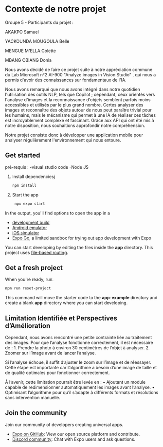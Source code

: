 # Contexte de notre projet 

Groupe 5 - Participants du projet :

AKAKPO Samuel

YACKOUNDA MOUGOULA Belle

MENGUE M'ELLA Colette

MBANG OBIANG Donia

Nous avons décidé de faire ce projet suite à notre appréciation commune du Lab Microsoft n°2 AI-900 "Analyze images in Vision Studio" , qui nous a permis d'avoir des connaissances sur fondamentaux de l'IA.  

Nous avons remarqué que nous avons intégré dans notre quotidien l'utilisation des outils NLP, tels que Copilot ; cependant, ceux orientés vers l'analyse d'images et la reconnaissance d'objets semblent parfois moins accessibles et utilisés par le plus grand nombre. 
Certes analyser des images et reconnaître des objets autour de nous peut paraître trivial pour les humains, mais le mécanisme qui permet à une IA de réaliser ces tâches est incroyablement complexe et fascinant. Grâce aux API qui ont été mis à notre disposition, nous souhaitions approfondir notre compréhension.  

Notre projet consiste donc à développer une application mobile pour analyser régulièrement l'environnement qui nous entoure. 



## Get started
pré-requis : 
   -visual studio code
   -Node JS

1. Install dependenciesj

   ```bash
   npm install
   ```

2. Start the app

   ```bash
    npx expo start
   ```

In the output, you'll find options to open the app in a

- [development build](https://docs.expo.dev/develop/development-builds/introduction/)
- [Android emulator](https://docs.expo.dev/workflow/android-studio-emulator/)
- [iOS simulator](https://docs.expo.dev/workflow/ios-simulator/)
- [Expo Go](https://expo.dev/go), a limited sandbox for trying out app development with Expo

You can start developing by editing the files inside the **app** directory. This project uses [file-based routing](https://docs.expo.dev/router/introduction).

## Get a fresh project

When you're ready, run:

```bash
npm run reset-project
```

This command will move the starter code to the **app-example** directory and create a blank **app** directory where you can start developing.

## Limitation Identifiée et Perspectives d’Amélioration
Cependant, nous avons rencontré une petite contrainte liée au traitement des images. Pour que l’analyse fonctionne correctement, il est nécessaire de :
	1.	Prendre la photo à environ 30 centimètres de l’objet à analyser.
	2.	Zoomer sur l’image avant de lancer l’analyse.

Si l’analyse échoue, il suffit d’ajuster le zoom sur l’image et de réessayer. Cette étape est importante car l’algorithme a besoin d’une image de taille et de qualité optimales pour fonctionner correctement.

À l’avenir, cette limitation pourrait être levée en :
	•	Ajoutant un module capable de redimensionner automatiquement les images avant l’analyse.
	•	Optimisant l’algorithme pour qu’il s’adapte à différents formats et résolutions sans intervention manuelle.

## Join the community

Join our community of developers creating universal apps.

- [Expo on GitHub](https://github.com/expo/expo): View our open source platform and contribute.
- [Discord community](https://chat.expo.dev): Chat with Expo users and ask questions.

